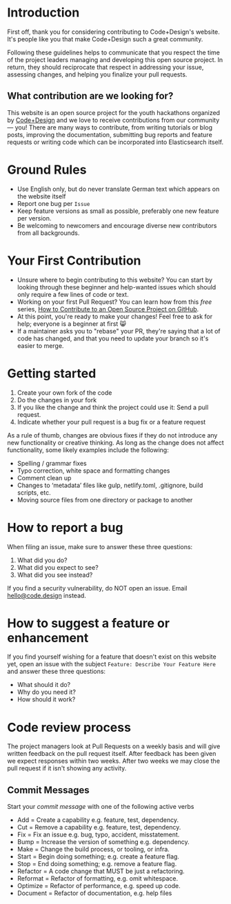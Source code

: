# Introduction

First off, thank you for considering contributing to Code+Design's website. It's people like you that make Code+Design such a great community.

Following these guidelines helps to communicate that you respect the time of the project leaders managing and developing this open source project. In return, they should reciprocate that respect in addressing your issue, assessing changes, and helping you finalize your pull requests.

## What contribution are we looking for?

This website is an open source project for the youth hackathons organized by [Code+Design](https://code.design) and we love to receive contributions from our community — you! There are many ways to contribute, from writing tutorials or blog posts, improving the documentation, submitting bug reports and feature requests or writing code which can be incorporated into Elasticsearch itself.


# Ground Rules

* Use English only, but do never translate German text which appears on the website itself
* Report one bug per `Issue`
* Keep feature versions as small as possible, preferably one new feature per version.
* Be welcoming to newcomers and encourage diverse new contributors from all backgrounds.


# Your First Contribution

* Unsure where to begin contributing to this website? You can start by looking through these beginner and help-wanted issues which should only require a few lines of code or text.
* Working on your first Pull Request? You can learn how from this *free* series, [How to Contribute to an Open Source Project on GitHub](https://egghead.io/series/how-to-contribute-to-an-open-source-project-on-github).
* At this point, you're ready to make your changes! Feel free to ask for help; everyone is a beginner at first :smile_cat:
* If a maintainer asks you to "rebase" your PR, they're saying that a lot of code has changed, and that you need to update your branch so it's easier to merge.

# Getting started

1. Create your own fork of the code
2. Do the changes in your fork
3. If you like the change and think the project could use it: Send a pull request.
4. Indicate whether your pull request is a bug fix or a feature request


As a rule of thumb, changes are obvious fixes if they do not introduce any new functionality or creative thinking. As long as the change does not affect functionality, some likely examples include the following:

* Spelling / grammar fixes
* Typo correction, white space and formatting changes
* Comment clean up
* Changes to ‘metadata’ files like gulp, netlify.toml, .gitignore, build scripts, etc.
* Moving source files from one directory or package to another


# How to report a bug

When filing an issue, make sure to answer these three questions:

1. What did you do?
2. What did you expect to see?
3. What did you see instead?

If you find a security vulnerability, do NOT open an issue. Email hello@code.design instead.


# How to suggest a feature or enhancement

If you find yourself wishing for a feature that doesn't exist on this website yet, open an issue with the subject `Feature: Describe Your Feature Here` and answer these three questions: 

* What should it do?
* Why do you need it?
* How should it work?


# Code review process

The project managers look at Pull Requests on a weekly basis and will give written feedback on the pull request itself. After feedback has been given we expect responses within two weeks. After two weeks we may close the pull request if it isn't showing any activity.

## Commit Messages

Start your *commit message* with one of the following active verbs

- Add = Create a capability e.g. feature, test, dependency.
- Cut = Remove a capability e.g. feature, test, dependency.
- Fix = Fix an issue e.g. bug, typo, accident, misstatement.
- Bump = Increase the version of something e.g. dependency.
- Make = Change the build process, or tooling, or infra.
- Start = Begin doing something; e.g. create a feature flag.
- Stop = End doing something; e.g. remove a feature flag.
- Refactor = A code change that MUST be just a refactoring.
- Reformat = Refactor of formatting, e.g. omit whitespace.
- Optimize = Refactor of performance, e.g. speed up code.
- Document = Refactor of documentation, e.g. help files
